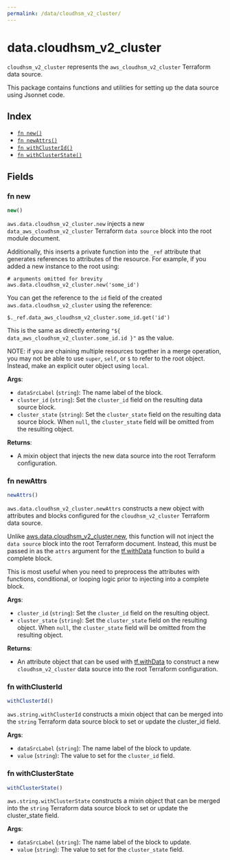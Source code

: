 ```yaml
---
permalink: /data/cloudhsm_v2_cluster/
---
```


# data.cloudhsm_v2_cluster

`cloudhsm_v2_cluster` represents the `aws_cloudhsm_v2_cluster` Terraform data source.



This package contains functions and utilities for setting up the data source using Jsonnet code.


## Index

* [`fn new()`](#fn-new)
* [`fn newAttrs()`](#fn-newattrs)
* [`fn withClusterId()`](#fn-withclusterid)
* [`fn withClusterState()`](#fn-withclusterstate)

## Fields

### fn new

```ts
new()
```


`aws.data.cloudhsm_v2_cluster.new` injects a new `data_aws_cloudhsm_v2_cluster` Terraform `data source`
block into the root module document.

Additionally, this inserts a private function into the `_ref` attribute that generates references to attributes of the
resource. For example, if you added a new instance to the root using:

    # arguments omitted for brevity
    aws.data.cloudhsm_v2_cluster.new('some_id')

You can get the reference to the `id` field of the created `aws.data.cloudhsm_v2_cluster` using the reference:

    $._ref.data_aws_cloudhsm_v2_cluster.some_id.get('id')

This is the same as directly entering `"${ data_aws_cloudhsm_v2_cluster.some_id.id }"` as the value.

NOTE: if you are chaining multiple resources together in a merge operation, you may not be able to use `super`, `self`,
or `$` to refer to the root object. Instead, make an explicit outer object using `local`.

**Args**:
  - `dataSrcLabel` (`string`): The name label of the block.
  - `cluster_id` (`string`): Set the `cluster_id` field on the resulting data source block.
  - `cluster_state` (`string`): Set the `cluster_state` field on the resulting data source block. When `null`, the `cluster_state` field will be omitted from the resulting object.

**Returns**:
- A mixin object that injects the new data source into the root Terraform configuration.


### fn newAttrs

```ts
newAttrs()
```


`aws.data.cloudhsm_v2_cluster.newAttrs` constructs a new object with attributes and blocks configured for the `cloudhsm_v2_cluster`
Terraform data source.

Unlike [aws.data.cloudhsm_v2_cluster.new](#fn-new), this function will not inject the `data source`
block into the root Terraform document. Instead, this must be passed in as the `attrs` argument for the
[tf.withData](https://github.com/tf-libsonnet/core/tree/main/docs#fn-withdata) function to build a complete block.

This is most useful when you need to preprocess the attributes with functions, conditional, or looping logic prior to
injecting into a complete block.

**Args**:
  - `cluster_id` (`string`): Set the `cluster_id` field on the resulting object.
  - `cluster_state` (`string`): Set the `cluster_state` field on the resulting object. When `null`, the `cluster_state` field will be omitted from the resulting object.

**Returns**:
  - An attribute object that can be used with [tf.withData](https://github.com/tf-libsonnet/core/tree/main/docs#fn-withdata) to construct a new `cloudhsm_v2_cluster` data source into the root Terraform configuration.


### fn withClusterId

```ts
withClusterId()
```

`aws.string.withClusterId` constructs a mixin object that can be merged into the `string`
Terraform data source block to set or update the cluster_id field.



**Args**:
  - `dataSrcLabel` (`string`): The name label of the block to update.
  - `value` (`string`): The value to set for the `cluster_id` field.


### fn withClusterState

```ts
withClusterState()
```

`aws.string.withClusterState` constructs a mixin object that can be merged into the `string`
Terraform data source block to set or update the cluster_state field.



**Args**:
  - `dataSrcLabel` (`string`): The name label of the block to update.
  - `value` (`string`): The value to set for the `cluster_state` field.
